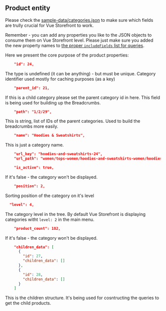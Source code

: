 ## Product entity

Please check the [sample-data/categories.json](sample-data/categories.json) to make sure which fields are trully crucial for Vue Storefront to work.

Remember - you can add any properties you like to the JSON objects to consume them on Vue Storefront level. Please just make sure you added the new property names to [the proper `includeFields` list for queries](https://github.com/DivanteLtd/vue-storefront/blob/bb6f8e70b5587ed73c457d382c7ac93bd14db413/config/default.json#L151).

Here we present the core purpose of the product properties:

```json
    "id": 24,
```
The type is undefined (it can be anything) - but must be unique. Category identifier used mostly for caching purposes (as a key)

```json
    "parent_id": 21,
```

If this is a child category please set the parent category id in here. This field is being used for building up the Breadcrumbs.

```json
    "path": "1/2/29",
```

This is string, list of IDs of the parent categories. Used to build the breadcrumbs more easily.

```json
    "name": "Hoodies & Sweatshirts",
```

This is just a category name.

```json
    "url_key": "hoodies-and-sweatshirts-24",
    "url_path": "women/tops-women/hoodies-and-sweatshirts-women/hoodies-and-sweatshirts-24",
```

```json
    "is_active": true,
```

If it's false - the category won't be displayed.

```json
    "position": 2,
```

Sorting position of the category on it's level

```json
  "level": 4,
```

The category level in the tree. By default Vue Storefront is displaying categories witht `level: 2` in the main menu.

```json
    "product_count": 182,
```

If it's false - the category won't be displayed.

```json
    "children_data": [
      {
        "id": 27,
        "children_data": []
      },
      {
        "id": 28,
        "children_data": []
      }
    ]
```

This is the children structure. It's being used for cosntructing the queries to get the child products.